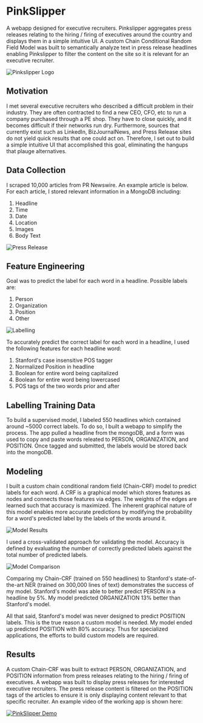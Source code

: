 # PinkSlipper
A webapp designed for executive recruiters. Pinkslipper aggregates press releases relating to the hiring / firing of executives around the country and displays them in a simple intuitive UI. A custom Chain Conditional Random Field Model was built to semantically analyze text in press release headlines enabling Pinkslipper to filter the content on the site so it is relevant for an executive recruiter.

![Pinkslipper Logo](https://github.com/jscottcronin/PinkSlipper/blob/master/Images/Webapp_UI.png)

## Motivation
I met several executive recruiters who described a difficult problem in their industry. They are often contracted to find a new CEO, CFO, etc to run a company purchased through a PE shop. They have to close quickly, and it becomes difficult if their networks run dry. Furthermore, sources that currently exist such as LinkedIn, BizJournalNews, and Press Release sites do not yield quick results that one could act on. Therefore, I set out to build a simple intuitive UI that accomplished this goal, eliminating the hangups that plauge alternatives.

## Data Collection
I scraped 10,000 articles from PR Newswire. An example article is below. For each article, I stored relevant information in a MongoDB including:

1. Headline
2. Time
3. Date
4. Location
5. Images
6. Body Text

![Press Release](https://github.com/jscottcronin/PinkSlipper/blob/master/Images/press_release_example.png)

## Feature Engineering
Goal was to predict the label for each word in a headline. Possible labels are:

1. Person
2. Organization
3. Position
4. Other

![Labelling](https://github.com/jscottcronin/PinkSlipper/blob/master/Images/headline_labels.png)

To accurately predict the correct label for each word in a headline, I used the following features for each headline word:

1. Stanford's case insensitive POS tagger
2. Normalized Position in headline
3. Boolean for entire word being capitalized
4. Boolean for entire word being lowercased
5. POS tags of the two words prior and after

## Labelling Training Data
To build a supervised model, I labeled 550 headlines which contained around ~5000 correct labels. To do so, I built a webapp to simplify the process. The app pulled a headline from the mongoDB, and a form was used to copy and paste words releated to PERSON, ORGANIZATION, and POSITION. Once tagged and submitted, the labels would be stored back into the mongoDB.

## Modeling
I built a custom chain conditional random field (Chain-CRF) model to predict labels for each word. A CRF is a graphical model which stores features as nodes and connects those features via edges. The weights of the edges are learned such that accuracy is maximized. The inherent graphical nature of this model enables more accurate predictions by modifying the probability for a word's predicted label by the labels of the words around it.

![Model Results](https://github.com/jscottcronin/PinkSlipper/blob/master/Images/model_results.png)

I used a cross-validated approach for validating the model. Accuracy is defined by evaluating the number of correctly predicted labels against the total number of predicted labels.
 
![Model Comparison](https://github.com/jscottcronin/PinkSlipper/blob/master/Images/model_comparison.png)

Comparing my Chain-CRF (trained on 550 headlines) to Stanford's state-of-the-art NER (trained on 300,000 lines of text) demonstrates the success of my model. Stanford's model was able to better predict PERSON in a headline by 5%. My model predicted ORGANIZATION 13% better than Stanford's model.

All that said, Stanford's model was never designed to predict POSITION labels. This is the true reason a custom model is needed. My model ended up predicted POSITION with 80% accuracy. Thus for specialized applications, the efforts to build custom models are required.


## Results
A custom Chain-CRF was built to extract PERSON, ORGANIZATION, and POSITION information from press releases relating to the hiring / firing of executives. A webapp was built to display press releases for interested executive recruiters. The press release content is filtered on the POSITION tags of the articles to ensure it is only displaying content relevant to that specific recruiter. An example video of the working app is shown here:

[![PinkSlipper Demo](http://img.youtube.com/vi/eVX4VQPxUX0/0.jpg)](https://youtu.be/eVX4VQPxUX0 "PinkSlipper Demo")
